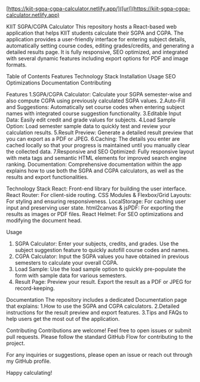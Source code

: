 [https://kiit-sgpa-cgpa-calculator.netlify.app/]([url](https://kiit-sgpa-cgpa-calculator.netlify.app)

KIIT SGPA/CGPA Calculator
This repository hosts a React-based web application that helps KIIT students calculate their SGPA and CGPA. The application provides a user-friendly interface for entering subject details, automatically setting course codes, editing grades/credits, and generating a detailed results page. It is fully responsive, SEO optimized, and integrated with several dynamic features including export options for PDF and image formats.

Table of Contents
  Features
    Technology Stack
    Installation
    Usage
    SEO Optimizations
    Documentation
    Contributing

Features
  1.SGPA/CGPA Calculator: Calculate your SGPA semester-wise and also compute CGPA using previously calculated SGPA values.
  2.Auto-Fill and Suggestions: Automatically set course codes when entering subject names with integrated course suggestion functionality.
  3.Editable Input Data: Easily edit credit and grade values for subjects.
  4.Load Sample Option: Load semester sample data to quickly test and review your calculation results.
  5.Result Preview: Generate a detailed result preview that you can export as a PDF or JPEG.
  6.Caching: The details you enter are cached locally so that your progress is maintained until you manually clear the collected data.
  7.Responsive and SEO Optimized: Fully responsive layout with meta tags and semantic HTML elements for improved search engine ranking.
Documentation: 
  Comprehensive documentation within the app explains how to use both the SGPA and CGPA calculators, as well as the results and export functionalities.

Technology Stack
  React: Front-end library for building the user interface.
  React Router: For client-side routing.
  CSS Modules & Flexbox/Grid Layouts: For styling and ensuring responsiveness.
  LocalStorage: For caching user input and preserving user state.
  html2canvas & jsPDF: For exporting the results as images or PDF files.
  React Helmet: For SEO optimizations and modifying the document head.

Usage
  1. SGPA Calculator: Enter your subjects, credits, and grades. Use the subject suggestion feature to quickly autofill course codes and names.
  2. CGPA Calculator: Input the SGPA values you have obtained in previous semesters to calculate your overall CGPA.
  3. Load Sample: Use the load sample option to quickly pre-populate the form with sample data for various semesters.
  4. Result Page: Preview your result. Export the result as a PDF or JPEG for record-keeping.

Documentation
The repository includes a dedicated Documentation page that explains:
  1.How to use the SGPA and CGPA calculators.
  2.Detailed instructions for the result preview and export features.
  3.Tips and FAQs to help users get the most out of the application.

Contributing
Contributions are welcome! Feel free to open issues or submit pull requests. Please follow the standard GitHub Flow for contributing to the project.



For any inquiries or suggestions, please open an issue or reach out through my GitHub profile.

Happy calculating!
